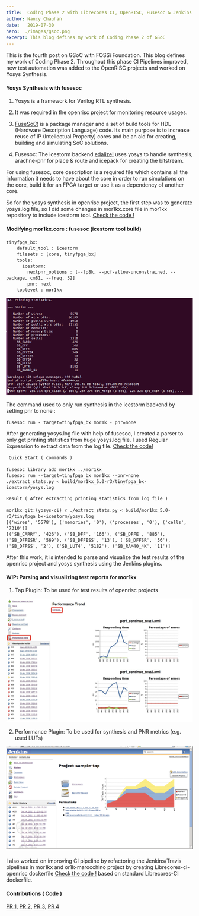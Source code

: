 ```yaml
---
title:  Coding Phase 2 with Librecores CI, OpenRISC, Fusesoc & Jenkins
author: Nancy Chauhan
date:   2019-07-30
hero:  ./images/gsoc.png
excerpt: This blog defines my work of Coding Phase 2 of GSoC 
---
```


This is the fourth post on GSoC with FOSSi Foundation. This blog defines my work of Coding Phase 2. Throughout this phase CI Pipelines improved, new test automation was added to the OpenRISC projects and worked on Yosys Synthesis.

#### Yosys Synthesis with fusesoc

1) Yosys is a framework for Verilog RTL synthesis.

2) It was required in the openrisc project for monitoring resource usages.

3) [FuseSoC!](https://github.com/olofk/fusesoc) is a package manager and a set of build tools for HDL (Hardware Description Language) code. Its main purpose is to increase reuse of IP (Intellectual Property) cores and be an aid for creating, building and simulating SoC solutions.

4) Fusesoc: The icestorm backend [edalize!](https://github.com/olofk/edalize) uses yosys to handle synthesis, arachne-pnr for place & route and icepack for creating the bitstream.

For using fusesoc, core description is a required file which contains all the information it needs to have about the core in order to run simulations on the core, build it for an FPGA target or use it as a dependency of another core.

So for the yosys synthesis in openrisc project, the first step was to generate yosys.log file, so I did some changes in mor1kx.core file in mor1kx repository to include icestorm tool. 
[Check the code !](https://github.com/openrisc/mor1kx/pull/87/files#diff-c8ddd64aa00b9b454ca3c7264bc68c85)

#### Modifying mor1kx.core : fusesoc (icestorm tool build)

```
tinyfpga_bx:
    default_tool : icestorm
    filesets : [core, tinyfpga_bx]
    tools:
      icestorm:
        nextpnr_options : [--lp8k, --pcf-allow-unconstrained, --package, cm81, --freq, 32]
        pnr: next
    toplevel : mor1kx
```
![Printing Statistics of Yosys Synthesis](./images/yosys.png)

The command used to only run synthesis in the icestorm backend by setting pnr to none :
```
fusesoc run - target=tinyfpga_bx mor1k - pnr=none
```
After generating yosys.log file with help of fusesoc, I created a parser to only get printing statistics from huge yosys.log file. I used Regular Expression to extract data from the log file.
[Check the code!](https://github.com/openrisc/mor1kx/pull/87/files#diff-b14da046228cc3073398f06064070769)

```
 Quick Start ( commands )

fusesoc library add mor1kx ../mor1kx
fusesoc run --target=tinyfpga_bx mor1kx --pnr=none
./extract_stats.py < build/mor1kx_5.0-r3/tinyfpga_bx-icestorm/yosys.log
```

```
Result ( After extracting printing statistics from log file )

mor1kx git:(yosys-ci) ✗ ./extract_stats.py < build/mor1kx_5.0-r3/tinyfpga_bx-icestorm/yosys.log
[('wires', '5578'), ('memories', '0'), ('processes', '0'), ('cells', '7310')]
[('SB_CARRY', '426'), ('SB_DFF', '166'), ('SB_DFFE', '885'), ('SB_DFFESR', '569'), ('SB_DFFESS', '13'), ('SB_DFFSR', '56'), ('SB_DFFSS', '2'), ('SB_LUT4', '5182'), ('SB_RAM40_4K', '11')]
```
After this work, it is intended to parse and visualize the test results of the openrisc project and yosys synthesis using the Jenkins plugins.

#### WIP: Parsing and visualizing test reports for mor1kx

1) Tap Plugin: To be used for test results of openrisc projects

![Sample images for Tap Plugin](./images/tap.png)

2) Performance Plugin: To be used for synthesis and PNR metrics (e.g. used LUTs)  

![Sample images for Performance Plugin](./images/performance.png) 
  

I also worked on improving CI pipeline by refactoring the Jenkins/Travis pipelines in mor1kx and or1k-marocchino project by creating Librecores-ci-openrisc dockerfile [Check the code !](https://github.com/librecores/docker-images/tree/master/librecores-ci-openrisc) based on standard Librecores-CI dockerfile.

#### Contributions ( Code )
[PR 1](https://github.com/openrisc/mor1kx/pull/87/),
[PR 2](https://github.com/openrisc/mor1kx/pull/89),
[PR 3](https://github.com/openrisc/or1k_marocchino/pull/14),
[PR 4](https://github.com/librecores/docker-images/pull/20)

